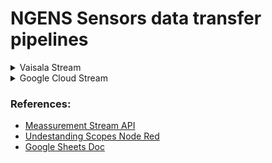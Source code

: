 # NGENS Sensors data transfer pipelines



<details>
  
<summary>Vaisala Stream</summary>

```mermaid
  flowchart TD
    subgraph Vaisala
        A1[Measurement Stream API]

    end

    subgraph Local
        B1[Node-RED] --> B2[PostgreSQL]

    end

    A1 -->|HTTP GET Response |B1

```

</details>





<details>
<summary>Google Cloud Stream</summary>

```mermaid
  flowchart TD
    subgraph Sensor
        A1[Sensor Collects Data]
    end

    subgraph Google Cloud
        B1[App Script Receiveces Request] --> B2[Google Sheets]
    end

    subgraph Local
        C1[Node-RED] --> C2[PostgreSQL]
    end

    A1 --> |HTTP POST Request|B1
    B1 --> |HTTP POST Request|C1

```
</details>

### References:
  + [Meassurement Stream API](https://api-catalog.eu.platform.xweather.com/docs/Measurement%20stream/stream-api)
  + [Undestanding Scopes Node Red](https://nodered.org/docs/user-guide/context)
  + [Google Sheets Doc](https://developers.google.com/apps-script/reference/spreadsheet/sheet)











